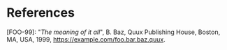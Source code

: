 
# References

\[FOO-99]: "*The meaning of it all*", B. Baz, Quux Publishing House, Boston, MA, USA, 1999, https://example.com/foo.bar.baz.quux.
